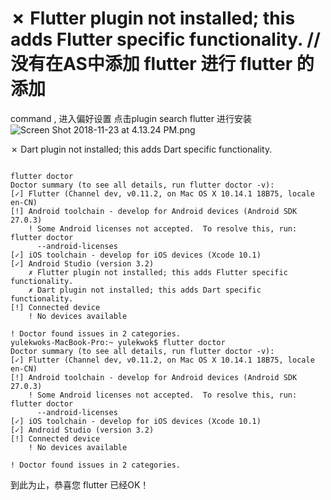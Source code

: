 # ✗ Flutter plugin not installed; this adds Flutter specific functionality. // 没有在AS中添加 flutter 进行 flutter 的添加
command , 进入偏好设置 点击plugin search  flutter 进行安装 
![Screen Shot 2018-11-23 at 4.13.24 PM.png](https://upload-images.jianshu.io/upload_images/15063932-c57c316fdf0b9070.png?imageMogr2/auto-orient/strip%7CimageView2/2/w/1240)

✗ Dart plugin not installed; this adds Dart specific functionality.




```shell

flutter doctor
Doctor summary (to see all details, run flutter doctor -v):
[✓] Flutter (Channel dev, v0.11.2, on Mac OS X 10.14.1 18B75, locale en-CN)
[!] Android toolchain - develop for Android devices (Android SDK 27.0.3)
    ! Some Android licenses not accepted.  To resolve this, run: flutter doctor
      --android-licenses
[✓] iOS toolchain - develop for iOS devices (Xcode 10.1)
[✓] Android Studio (version 3.2)
    ✗ Flutter plugin not installed; this adds Flutter specific functionality.
    ✗ Dart plugin not installed; this adds Dart specific functionality.
[!] Connected device
    ! No devices available

! Doctor found issues in 2 categories.
yulekwoks-MacBook-Pro:~ yulekwok$ flutter doctor
Doctor summary (to see all details, run flutter doctor -v):
[✓] Flutter (Channel dev, v0.11.2, on Mac OS X 10.14.1 18B75, locale en-CN)
[!] Android toolchain - develop for Android devices (Android SDK 27.0.3)
    ! Some Android licenses not accepted.  To resolve this, run: flutter doctor
      --android-licenses
[✓] iOS toolchain - develop for iOS devices (Xcode 10.1)
[✓] Android Studio (version 3.2)
[!] Connected device
    ! No devices available

! Doctor found issues in 2 categories.
```
到此为止，恭喜您 flutter 已经OK！
